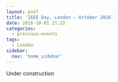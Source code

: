 ```yaml
---
layout: post
title: 'IEEE Day, London – October 2016'
date: 2016-10-01 21:22
categories:
  - previous-events
tags:
  - London
sidebar:
  nav: 'home_sidebar'
---
```


Under construction
